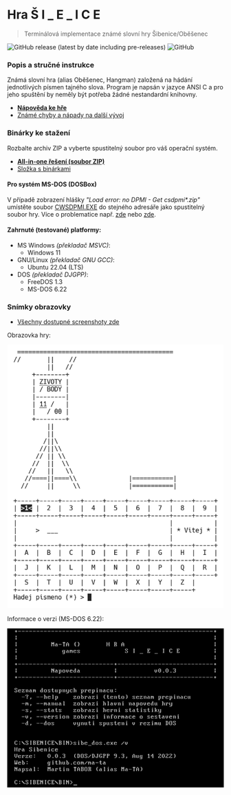 # Hra Š I _ E _ I C E

> Terminálová implementace známé slovní hry Šibenice/Oběšenec

![GitHub release (latest by date including pre-releases)](https://img.shields.io/github/v/release/ma-ta/hra-sibenice?include_prereleases)
![GitHub](https://img.shields.io/github/license/ma-ta/hra-sibenice)

### Popis a stručné instrukce
Známá slovní hra (alias Oběšenec, Hangman) založená na hádání jednotlivých písmen tajného slova.
Program je napsán v jazyce ANSI C a pro jeho spuštění by neměly být potřeba žádné nestandardní knihovny.

- **[Nápověda ke hře](/res/napoveda.txt)**
- [Známé chyby a nápady na další vývoj](/res/poznamky.txt)


### Binárky ke stažení

Rozbalte archiv ZIP a vyberte spustitelný soubor pro váš operační systém.

- **[All-in-one řešení (soubor ZIP)](//github.com/ma-ta/hra-sibenice/releases/download/v0.0.3/sibenice_0.0.3_bin.zip)**
- [Složka s binárkami](bin/release/)


#### Pro systém MS-DOS (DOSBox)
V případě zobrazení hlášky *"Load error: no DPMI - Get csdpmi\*.zip"* umístěte soubor [CWSDPMI.EXE](/bin/release/sibenice_0.0.3_dos/cwsdpmi.exe) do stejného adresáře jako spustitelný soubor hry. Více o problematice např. [zde](//en.wikipedia.org/wiki/CWSDPMI) nebo [zde](https://sandmann.dotster.com/cwsdpmi/).


#### Zahrnuté (testované) platformy:
- MS Windows *(překladač MSVC)*:
  - Windows 11
- GNU/Linux *(překladač GNU GCC)*:
  - Ubuntu 22.04 (LTS)
- DOS *(překladač DJGPP)*:
  - FreeDOS 1.3
  - MS-DOS 6.22


### Snímky obrazovky

- [Všechny dostupné screenshoty zde](/res/screenshots)

Obrazovka hry:

![Šibenice 0.0.3](/res/screenshots/hra.png)

Informace o verzi (MS-DOS 6.22):

![Šibenice 0.0.3 DOS](res/screenshots/prepinace-dos.png)